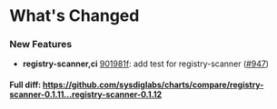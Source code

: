 # What's Changed

### New Features
- **registry-scanner,ci** [901981f](https://github.com/sysdiglabs/charts/commit/901981fd4931bffac2236bb26aa9837d942ca6b9): add test for registry-scanner ([#947](https://github.com/sysdiglabs/charts/issues/947))

#### Full diff: https://github.com/sysdiglabs/charts/compare/registry-scanner-0.1.11...registry-scanner-0.1.12
